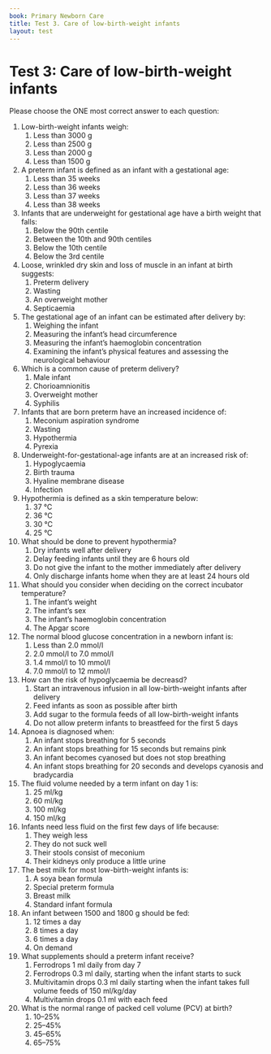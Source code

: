 ```yaml
---
book: Primary Newborn Care
title: Test 3. Care of low-birth-weight infants
layout: test
---
```


# Test 3: Care of low-birth-weight infants

Please choose the ONE most correct answer to each question:

1.	Low-birth-weight infants weigh:
	1.	Less than 3000 g
	1.	Less than 2500 g
	1.	Less than 2000 g
	1.	Less than 1500 g
2.	A preterm infant is defined as an infant with a gestational age:
	1.	Less than 35 weeks
	1.	Less than 36 weeks
	1.	Less than 37 weeks
	1.	Less than 38 weeks
3.	Infants that are underweight for gestational age have a birth weight that falls:
	1.	Below the 90th centile
	1.	Between the 10th and 90th centiles
	1.	Below the 10th centile
	1.	Below the 3rd centile
4.	Loose, wrinkled dry skin and loss of muscle in an infant at birth suggests:
	1.	Preterm delivery
	1.	Wasting
	1.	An overweight mother
	1.	Septicaemia
5.	The gestational age of an infant can be estimated after delivery by:
	1.	Weighing the infant
	1.	Measuring the infant’s head circumference
	1.	Measuring the infant’s haemoglobin concentration
	1.	Examining the infant’s physical features and assessing the neurological behaviour
6.	Which is a common cause of preterm delivery?
	1.	Male infant
	1.	Chorioamnionitis
	1.	Overweight mother
	1.	Syphilis
7.	Infants that are born preterm have an increased incidence of:
	1.	Meconium aspiration syndrome
	1.	Wasting
	1.	Hypothermia
	1.	Pyrexia
8.	Underweight-for-gestational-age infants are at an increased risk of:
	1.	Hypoglycaemia
	1.	Birth trauma
	1.	Hyaline membrane disease
	1.	Infection
9.	Hypothermia is defined as a skin temperature below:
	1.	37 °C
	1.	36 °C
	1.	30 °C
	1.	25 °C
10.	What should be done to prevent hypothermia?
	1.	Dry infants well after delivery
	1.	Delay feeding infants until they are 6 hours old
	1.	Do not give the infant to the mother immediately after delivery
	1.	Only discharge infants home when they are at least 24 hours old
11.	What should you consider when deciding on the correct incubator temperature?
	1.	The infant’s weight
	1.	The infant’s sex
	1.	The infant’s haemoglobin concentration
	1.	The Apgar score
12.	The normal blood glucose concentration in a newborn infant is:
	1.	Less than 2.0 mmol/l
	1.	2.0 mmol/l to 7.0 mmol/l
	1.	1.4 mmol/l to 10 mmol/l
	1.	7.0 mmol/l to 12 mmol/l
13.	How can the risk of hypoglycaemia be decreasd?
	1.	Start an intravenous infusion in all low-birth-weight infants after delivery
	1.	Feed infants as soon as possible after birth
	1.	Add sugar to the formula feeds of all low-birth-weight infants
	1.	Do not allow preterm infants to breastfeed for the first 5 days
14.	Apnoea is diagnosed when:
	1.	An infant stops breathing for 5 seconds
	1.	An infant stops breathing for 15 seconds but remains pink
	1.	An infant becomes cyanosed but does not stop breathing
	1.	An infant stops breathing for 20 seconds and develops cyanosis and bradycardia
15.	The fluid volume needed by a term infant on day 1 is:
	1.	25 ml/kg
	1.	60 ml/kg
	1.	100 ml/kg
	1.	150 ml/kg
16.	Infants need less fluid on the first few days of life because:
	1.	They weigh less
	1.	They do not suck well
	1.	Their stools consist of meconium
	1.	Their kidneys only produce a little urine
17.	The best milk for most low-birth-weight infants is:
	1.	A soya bean formula
	1.	Special preterm formula
	1.	Breast milk
	1.	Standard infant formula
18.	An infant between 1500 and 1800 g should be fed:
	1.	12 times a day
	1.	8 times a day
	1.	6 times a day
	1.	On demand
19.	What supplements should a preterm infant receive?
	1.	Ferrodrops 1 ml daily from day 7
	1.	Ferrodrops 0.3 ml daily, starting when the infant starts to suck
	1.	Multivitamin drops 0.3 ml daily starting when the infant takes full volume feeds of 150 ml/kg/day
	1.	Multivitamin drops 0.1 ml with each feed
20.	What is the normal range of packed cell volume (PCV) at birth?
	1.	10–25%
	1.	25–45%
	1.	45–65%
	1.	65–75%